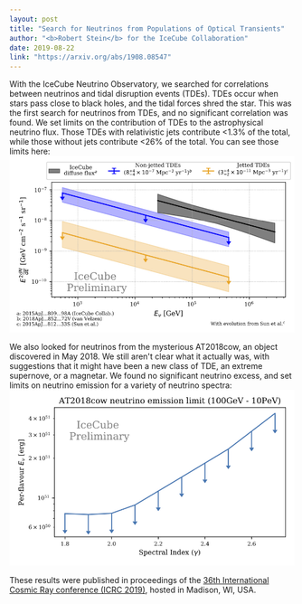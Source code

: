 ```yaml
---
layout: post
title: "Search for Neutrinos from Populations of Optical Transients"
author: "<b>Robert Stein</b> for the IceCube Collaboration"
date: 2019-08-22
link: "https://arxiv.org/abs/1908.08547"
---
```

With the IceCube Neutrino Observatory, we searched for correlations between neutrinos and tidal disruption events (TDEs).
TDEs occur when stars pass close to black holes, and the tidal forces shred the star.
This was the first search for neutrinos from TDEs, and no significant correlation was found. We set limits on the contribution of TDEs to the astrophysical neutrino flux.
Those TDEs with relativistic jets contribute <1.3% of the total, while those without jets contribute <26% of the total. You can see those limits here:
![Limits on TDEs](/images/research/population/tde_limit.jpg "Logo Title Text 1")

We also looked for neutrinos from the mysterious AT2018cow, an object discovered in May 2018. We still aren't clear what it actually was, with suggestions that it might have been a new class of TDE, an extreme supernove, or a magnetar.
We found no significant neutrino excess, and set limits on neutrino emission for a variety of neutrino spectra:
![Limits on AT2018cow](/images/research/population/AT2018cow_limit_plot.jpg "Logo Title Text 1")

These results were published in proceedings of the [36th International Cosmic Ray conference (ICRC 2019)](https://www.icrc2019.org/), hosted in Madison, WI, USA.